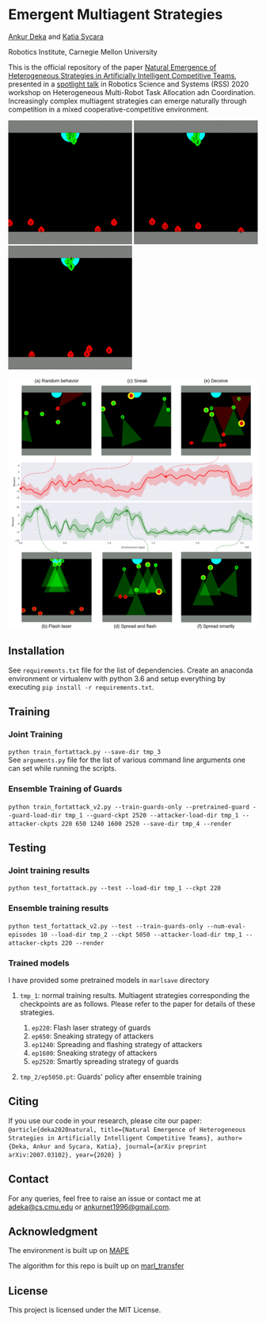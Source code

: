 # Emergent Multiagent Strategies

[Ankur Deka](https://www.linkedin.com/in/ankur-deka-120392135) and [Katia Sycara](http://www.cs.cmu.edu/~sycara/)

Robotics Institute, Carnegie Mellon University

This is the official repository of the paper [Natural Emergence of Heterogeneous Strategies in Artificially Intelligent Competitive Teams](https://arxiv.org/abs/2007.03102), presented in a [spotlight talk](https://youtu.be/ltHgKYc0F-E) in Robotics Science and Systems (RSS) 2020 workshop on Heterogeneous Multi-Robot Task Allocation adn Coordination. Increasingly complex multiagent strategies can emerge naturally through competition in a mixed cooperative-competitive environment.

<p float="center">
	<img src="out_files/1.gif" width="250" height="250"/>
	<img src="out_files/3.gif" width="250" height="250"/>
	<img src="out_files/2.gif" width="250" height="250"/>
</p>
<img src="out_files/Evolution_of_starategies.png" width="750"/>

## Installation
See `requirements.txt` file for the list of dependencies. Create an anaconda environment or virtualenv with python 3.6 and setup everything by executing `pip install -r requirements.txt`. 

## Training

### Joint Training
`python train_fortattack.py --save-dir tmp_3`<br />
See `arguments.py` file for the list of various command line arguments one can set while running the scripts. 


### Ensemble Training of Guards
`python train_fortattack_v2.py --train-guards-only --pretrained-guard --guard-load-dir tmp_1 --guard-ckpt 2520 --attacker-load-dir tmp_1 --attacker-ckpts 220 650 1240 1600 2520 --save-dir tmp_4 --render`


## Testing

### Joint training results
`python test_fortattack.py --test --load-dir tmp_1 --ckpt 220`

### Ensemble training results
`python test_fortattack_v2.py --test --train-guards-only --num-eval-episodes 10 --load-dir tmp_2 --ckpt 5050 --attacker-load-dir tmp_1 --attacker-ckpts 220 --render`

### Trained models
I have provided some pretrained models in `marlsave` directory
1.  `tmp_1`: normal training results. Multiagent strategies corresponding the checkpoints are as follows. Please refer to the paper for details of these strategies.
	1. `ep220`: Flash laser strategy of guards
	1. `ep650`: Sneaking strategy of attackers
	1. `ep1240`: Spreading and flashing strategy of attackers
	1. `ep1600`: Sneaking strategy of attackers
	1. `ep2520`: Smartly spreading strategy of guards

1.  `tmp_2/ep5050.pt`: Guards' policy after ensemble training


## Citing
If you use our code in your research, please cite our paper: <br/>
`@article{deka2020natural,
  title={Natural Emergence of Heterogeneous Strategies in Artificially Intelligent Competitive Teams},
  author={Deka, Ankur and Sycara, Katia},
  journal={arXiv preprint arXiv:2007.03102},
  year={2020}
}
`

## Contact
For any queries, feel free to raise an issue or contact me at adeka@cs.cmu.edu or ankurnet1996@gmail.com.

## Acknowledgment
The environment is built up on [MAPE](https://github.com/openai/multiagent-particle-envs)

The algorithm for this repo is built up on [marl_transfer](https://github.com/sumitsk/marl_transfer)


## License
This project is licensed under the MIT License.
